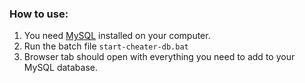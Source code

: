 ### How to use:
1. You need [MySQL](https://www.mysql.com/downloads/) installed on your computer.
2. Run the batch file `start-cheater-db.bat`
3. Browser tab should open with everything you need to add to your MySQL database.
